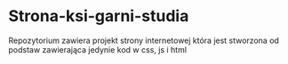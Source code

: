 # Strona-ksi-garni-studia
Repozytorium zawiera projekt strony internetowej która jest stworzona od podstaw zawierająca jedynie kod w css, js i html
